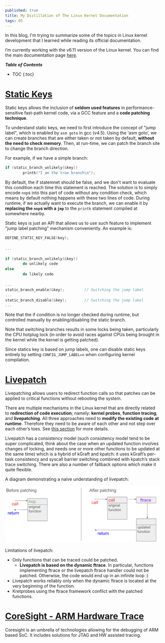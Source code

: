 ```yaml
---
published: true
title: My Distillation of The Linux Kernel Documentation
tags: OS
---
```


In this blog, I'm trying to summarize some of the topics in Linux kernel development that I learned while reading its official documentation. 

I’m currently working with the v6.11 version of the Linux kernel. You can find the main documentation page [here](https://www.kernel.org/doc/html/v6.11/).

***Table of Contents***
* TOC
{:toc}

# [Static Keys](https://www.kernel.org/doc/html/v6.11/staging/static-keys.html#static-keys)
Static keys allows the inclusion of **seldom used features** in performance-sensitive fast-path kernel code, via a GCC feature and a **code patching technique**.

To understand static keys, we need to first introduce the concept of "jump label", which is enabled by ```asm goto``` in gcc (v4.5). Using the ‘asm goto’, we can create branches that are either taken or not taken by default, **without the need to check memory**. Then, at run-time, we can patch the branch site to change the branch direction.

For example, if we have a simple branch:

```c
if (static_branch_unlikely(&key))
        printk("I am the true branch\n");
```

By default, the if statemnet should be false, and we don't want to evaluate this condition each time this statement is reached. The solution is to simply encode ```nop```s into this part of code without any condition check, which means by default nothing happens with these two lines of code. During runtime, if we actually want to execute the branch, we can enable it by **replacing the ```nop```s with a ```jmp```** to the ```printk``` statement compiled at somewhere nearby.

Static keys is just an API that allows us to use such feature to implement "jump label patching" mechanism conveniently. An example is:

```c
DEFINE_STATIC_KEY_FALSE(key);

...

if (static_branch_unlikely(&key))
        do unlikely code
else
        do likely code

...
static_branch_enable(&key);         // Switching the jump label
...
static_branch_disable(&key);        // Switching the jump label
...
```

Note that the if condition is no longer checked during runtime, but controlled manually by enabling/disabling the static branch.

Note that switching branches results in some locks being taken, particularly the CPU hotplug lock (in order to avoid races against CPUs being brought in the kernel while the kernel is getting patched).

Since statics key is based on jump labels, one can disable static keys entirely by setting ```CONFIG_JUMP_LABEL=n``` when configuring kernel compilation.

# [Livepatch](https://www.kernel.org/doc/html/v6.11/livepatch/livepatch.html)
Livepatching allows users to redirect function calls so that patches can be applied to critical functions without rebooting the system.

There are multiple mechanisms in the Linux kernel that are directly related to **redirection of code execution**; namely: **kernel probes**, **function tracing**, and **livepatching**. All three approaches need to **modify the existing code at runtime**. Therefore they need to be aware of each other and not step over each other’s toes. See [this section](https://www.kernel.org/doc/html/v6.11/livepatch/livepatch.html#id4) for more details.

Livepatch has a consistency model (such consistency model tend to be super complicated, think about the case when an updated function involves changes of locking, and needs one or more other functions to be updated at the same time) which is a hybrid of kGraft and kpatch: it uses kGraft’s per-task consistency and syscall barrier switching combined with kpatch’s stack trace switching. There are also a number of fallback options which make it quite flexible. 

A diagram demonstrating a naive understanding of livepatch:

![livepatch](/images/posts/distillation_linux/livepatching.png)

Limitations of livepatch:
* Only functions that can be traced could be patched.
    * **Livepatch is based on the dynamic ftrace**. In particular, functions implementing ftrace or the livepatch ftrace handler could not be patched. Otherwise, the code would end up in an infinite loop :)
* Livepatch works reliably only when the dynamic ftrace is located at the very beginning of the function.
* Kretprobes using the ftrace framework conflict with the patched functions.

# [CoreSight - ARM Hardware Trace](https://www.kernel.org/doc/html/v6.11/trace/coresight/index.html)
Coresight is an umbrella of technologies allowing for the debugging of ARM based SoC. It includes solutions for JTAG and HW assisted tracing.